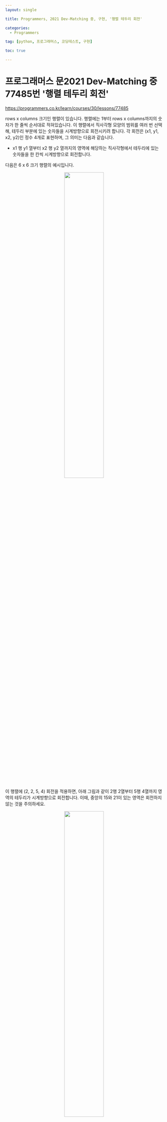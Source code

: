 ```yaml
---
layout: single

title: Programmers, 2021 Dev-Matching 중, 구현, '행렬 테두리 회전'

categories:
  - Programmers

tag: [python, 프로그래머스, 코딩테스트, 구현]

toc: true

---
```


# 프로그래머스 문2021 Dev-Matching 중 77485번 '행렬 테두리 회전'
<a href = 'https://programmers.co.kr/learn/courses/30/lessons/77485'>https://programmers.co.kr/learn/courses/30/lessons/77485</a>

rows x columns 크기인 행렬이 있습니다. 행렬에는 1부터 rows x columns까지의 숫자가 한 줄씩 순서대로 적혀있습니다. 이 행렬에서 직사각형 모양의 범위를 여러 번 선택해, 테두리 부분에 있는 숫자들을 시계방향으로 회전시키려 합니다. 각 회전은 (x1, y1, x2, y2)인 정수 4개로 표현하며, 그 의미는 다음과 같습니다.

+ x1 행 y1 열부터 x2 행 y2 열까지의 영역에 해당하는 직사각형에서 테두리에 있는 숫자들을 한 칸씩 시계방향으로 회전합니다.  
  
  
다음은 6 x 6 크기 행렬의 예시입니다.

<center>
  <img src = 'https://grepp-programmers.s3.ap-northeast-2.amazonaws.com/files/ybm/4c3c0fab-11f4-43b6-b290-6f4017e9379f/grid_example.png' width ='50%'>
</center>

이 행렬에 (2, 2, 5, 4) 회전을 적용하면, 아래 그림과 같이 2행 2열부터 5행 4열까지 영역의 테두리가 시계방향으로 회전합니다. 이때, 중앙의 15와 21이 있는 영역은 회전하지 않는 것을 주의하세요.

<center>
  <img src = 'https://grepp-programmers.s3.ap-northeast-2.amazonaws.com/files/ybm/962df137-5c71-4091-ad9f-8e322910c1ab/rotation_example.png' width ='50%'>
</center>

행렬의 세로 길이(행 개수) rows, 가로 길이(열 개수) columns, 그리고 회전들의 목록 queries가 주어질 때, 각 회전들을 배열에 적용한 뒤, 그 회전에 의해 위치가 바뀐 숫자들 중 가장 작은 숫자들을 순서대로 배열에 담아 return 하도록 solution 함수를 완성해주세요.

제한사항
+ rows는 2 이상 100 이하인 자연수입니다.
+ columns는 2 이상 100 이하인 자연수입니다.
+ 처음에 행렬에는 가로 방향으로 숫자가 1부터 하나씩 증가하면서 적혀있습니다.
  + 즉, 아무 회전도 하지 않았을 때, i 행 j 열에 있는 숫자는 ((i-1) x columns + j)입니다.
+ queries의 행의 개수(회전의 개수)는 1 이상 10,000 이하입니다.
+ queries의 각 행은 4개의 정수 [x1, y1, x2, y2]입니다.
  +  x1 행 y1 열부터 x2 행 y2 열까지 영역의 테두리를 시계방향으로 회전한다는 뜻입니다.
  +  1 ≤ x1 < x2 ≤ rows, 1 ≤ y1 < y2 ≤ columns입니다.
  +  모든 회전은 순서대로 이루어집니다.
  + 예를 들어, 두 번째 회전에 대한 답은 첫 번째 회전을 실행한 다음, 그 상태에서 두 번째 회전을 실행했을 때 이동한 숫자 중 최솟값을 구하면 됩니다.

### 입출력 예시

| rows  |  columns | queries  | result  |
|---|---|---|---|
| 6  |  6 | [[2,2,5,4],[3,3,6,6],[5,1,6,3]] |  [8, 10, 25] |
|  3 |   3|  	[[1,1,2,2],[1,2,2,3],[2,1,3,2],[2,2,3,3]] | [1, 1, 5, 3]  |
| 100  | 97  |	[[1,1,100,97]]   |  [1] |

### 입출력 예 설명

입출력 예 #1

+ 회전을 수행하는 과정을 그림으로 표현하면 다음과 같습니다.

<center>
  <img src = 'https://grepp-programmers.s3.ap-northeast-2.amazonaws.com/files/ybm/8c8cdd84-d0ec-4b9d-bdf7-f100d0098c5e/example1.png' width ='70%'>
</center>

입출력 예 #2

+ 회전을 수행하는 과정을 그림으로 표현하면 다음과 같습니다.

<center>
  <img src = 'https://grepp-programmers.s3.ap-northeast-2.amazonaws.com/files/ybm/e3fce2bf-9da9-41e4-926a-5d19b4f31188/example2.png' width ='60%'>
</center>

입출력 예 #3

+ 이 예시에서는 행렬의 테두리에 위치한 모든 칸들이 움직입니다. 따라서, 행렬의 테두리에 있는 수 중 가장 작은 숫자인 1이 바로 답이 됩니다.

---

## 풀이

이 문제는 어렵지 않게 풀 수 있지만, 꼼꼼함이 매우 중요한 문제였다.

코드의 흐름이 다음과 같다.  
1. 입력으로 주어지는 인덱스들은 1부터 시작하므로 적절한 배열을 선언하고, 문제의 초기 조건에 맞게 적절한값을 대열한다.
2. 회전을 구현할 함수를 선언한다. 이때 헹렬의 테두리 네개 중 하나를 메인으로 잡고 하나씩 밀어준다는 느낌으로 반복문을 진행한다. 증요한건 이때 처음 원소의 값을 다른 변수에(tmp) 저장해야한다.
3. 회전에 참여하는 수들중 가장 작은 값을 min_board에 저장한다.


이를 코드로 구현 하면 다음과 같다.


```python
from pprint import pprint
import sys

def solution(rows, columns, queries):
    answer = []

     # 0 인덱스가 아닌 1 인덱스로 활용하기 위한 전처리
    board = [[-1] * (columns + 1)] + [[-1] + [0] * columns for _ in range(rows)]
    for r in range(1, rows + 1):
        for c in range(1, columns + 1):
            board[r][c] = (r - 1) * columns + c


    def rotate(x_1, y_1, x_2, y_2):
        min_board = sys.maxsize
         # 왼쪽 아래 축을 기준으로 회전 시작, 처음값을 tmp에 저장
        tmp = board[x_1][y_1]
        min_board = min(min_board, tmp)
         # 회전에 참여하는 모든 수들 중 최솟 값을 찾음
        for i in range(x_2 - x_1):
            board[x_1 + i][y_1] = board[x_1 + i + 1][y_1]
            min_board = min (min_board, board[x_1 + i + 1][y_1])
        for j in range(y_2 - y_1):
            board[x_2][y_1 + j] = board[x_2][y_1 + j + 1]
            min_board = min(min_board, board[x_2][y_1 + j + 1])
        for i in range(x_2 - x_1):
            board[x_2 - i][y_2] = board[x_2 - i - 1][y_2]
            min_board = min(min_board, board[x_2 - i - 1][y_2])
        for j in range(y_2 - y_1):
            board[x_1][y_2 - j] = board[x_1][y_2 - j - 1]
            min_board = min(min_board, board[x_1][y_2 - j - 1])
        board[x_1][y_1 + 1] = tmp
        print(min_board)
        return min_board

    for query in queries:
        x1, y1, x2, y2 = query
        answer.append(rotate(x1, y1, x2, y2))
        pprint(board)
        print()

    print(answer)
    return answer

solution(6, 6, [[2,2,5,4],[3,3,6,6],[5,1,6,3]])
```

    8
    [[-1, -1, -1, -1, -1, -1, -1],
     [-1, 1, 2, 3, 4, 5, 6],
     [-1, 7, 14, 8, 9, 11, 12],
     [-1, 13, 20, 15, 10, 17, 18],
     [-1, 19, 26, 21, 16, 23, 24],
     [-1, 25, 27, 28, 22, 29, 30],
     [-1, 31, 32, 33, 34, 35, 36]]
    
    10
    [[-1, -1, -1, -1, -1, -1, -1],
     [-1, 1, 2, 3, 4, 5, 6],
     [-1, 7, 14, 8, 9, 11, 12],
     [-1, 13, 20, 21, 15, 10, 17],
     [-1, 19, 26, 28, 16, 23, 18],
     [-1, 25, 27, 33, 22, 29, 24],
     [-1, 31, 32, 34, 35, 36, 30]]
    
    25
    [[-1, -1, -1, -1, -1, -1, -1],
     [-1, 1, 2, 3, 4, 5, 6],
     [-1, 7, 14, 8, 9, 11, 12],
     [-1, 13, 20, 21, 15, 10, 17],
     [-1, 19, 26, 28, 16, 23, 18],
     [-1, 31, 25, 27, 22, 29, 24],
     [-1, 32, 34, 33, 35, 36, 30]]
    
    [8, 10, 25]
    




    [8, 10, 25]


